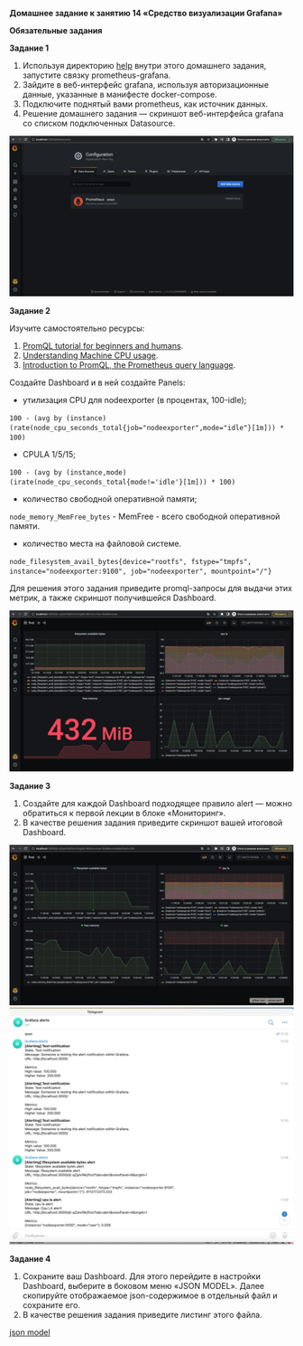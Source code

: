 **Домашнее задание к занятию 14 «Средство визуализации Grafana»**

**Обязательные задания**

**Задание 1**

1. Используя директорию [help](https://github.com/netology-code/mnt-homeworks/tree/MNT-video/10-monitoring-03-grafana/help) внутри этого домашнего задания, запустите связку prometheus-grafana.
2. Зайдите в веб-интерфейс grafana, используя авторизационные данные, указанные в манифесте docker-compose.
3. Подключите поднятый вами prometheus, как источник данных.
4. Решение домашнего задания — скриншот веб-интерфейса grafana со списком подключенных Datasource.

![img.png](images/img273.png)

**Задание 2**

Изучите самостоятельно ресурсы:

1. [PromQL tutorial for beginners and humans](https://valyala.medium.com/promql-tutorial-for-beginners-9ab455142085).
2. [Understanding Machine CPU usage](https://www.robustperception.io/understanding-machine-cpu-usage/).
3. [Introduction to PromQL, the Prometheus query language](https://grafana.com/blog/2020/02/04/introduction-to-promql-the-prometheus-query-language/).

Создайте Dashboard и в ней создайте Panels:

* утилизация CPU для nodeexporter (в процентах, 100-idle);

`100 - (avg by (instance) (rate(node_cpu_seconds_total{job="nodeexporter",mode="idle"}[1m])) * 100)`

* CPULA 1/5/15;

[//]: # (`avg by &#40;instance,mode&#41; &#40;irate&#40;node_cpu_seconds_total{mode!='idle'}[1m]&#41;&#41;`)
`100 - (avg by (instance,mode) (irate(node_cpu_seconds_total{mode!='idle'}[1m])) * 100)`

[//]: # (100 - &#40;avg by &#40;instance,mode&#41; &#40;irate&#40;node_cpu_seconds_total[1m]&#41;&#41; * 100&#41;)
[//]: # (avg&#40;node_load1{job="nodeexporter"}&#41; /  count&#40;count&#40;node_cpu_seconds_total{job="nodeexporter"}&#41; by &#40;cpu&#41;&#41; * 100)
[//]: # (100 - &#40;avg by&#40;instance&#41; &#40;irate&#40;node_cpu_seconds_total{mode="idle"}[1m]&#41;&#41; * 100 &#41; )
* количество свободной оперативной памяти;

`node_memory_MemFree_bytes` - MemFree - всего свободной оперативной памяти.

* количество места на файловой системе.

`node_filesystem_avail_bytes{device="rootfs", fstype="tmpfs", instance="nodeexporter:9100", job="nodeexporter", mountpoint="/"}`

[//]: # (Пространство файловой системы, доступное пользователям без полномочий root &#40;в байтах&#41;)

Для решения этого задания приведите promql-запросы для выдачи этих метрик, а также скриншот получившейся Dashboard.

[//]: # (Для отображения общего времени работы процессора &#40;сумма времен выполнения задач )
[//]: # (по всем процессорам/ядрам без учета типа idle&#41; в процентах можно использовать следующую метрику: )
[//]: # (100 - &#40;avg by &#40;instance&#41; &#40;irate&#40;node_cpu{job="node",mode="idle"}[5m]&#41;&#41; * 100&#41;)

![img.png](images/img274.png)

**Задание 3**

1. Создайте для каждой Dashboard подходящее правило alert — можно обратиться к первой лекции в блоке «Мониторинг».
2. В качестве решения задания приведите скриншот вашей итоговой Dashboard.

![img.png](images/img275.png)
![img_1.png](images/img276.png)

**Задание 4**

1. Сохраните ваш Dashboard. Для этого перейдите в настройки Dashboard, выберите в боковом меню «JSON MODEL». 
Далее скопируйте отображаемое json-содержимое в отдельный файл и сохраните его.
2. В качестве решения задания приведите листинг этого файла.

[json model](grafana/json_model.json)